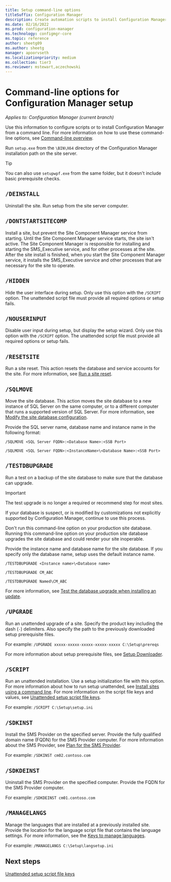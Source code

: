 ```yaml
---
title: Setup command-line options
titleSuffix: Configuration Manager
description: Create automation scripts to install Configuration Manager from a command line.
ms.date: 02/16/2022
ms.prod: configuration-manager
ms.technology: configmgr-core
ms.topic: reference
author: sheetg09
ms.author: sheetg
manager: apoorvseth
ms.localizationpriority: medium
ms.collection: tier3
ms.reviewer: mstewart,aczechowski
---
```


# Command-line options for Configuration Manager setup

*Applies to: Configuration Manager (current branch)*

Use this information to configure scripts or to install Configuration Manager from a command line. For more information on how to use these command-line options, see [Command-line overview](use-a-command-line-to-install-sites.md).

Run `setup.exe` from the `\BIN\X64` directory of the Configuration Manager installation path on the site server.

> [!TIP]
> You can also use `setupwpf.exe` from the same folder, but it doesn't include basic prerequisite checks.

## `/DEINSTALL`

Uninstall the site. Run setup from the site server computer.

## `/DONTSTARTSITECOMP`

Install a site, but prevent the Site Component Manager service from starting. Until the Site Component Manager service starts, the site isn't active. The Site Component Manager is responsible for installing and starting the SMS_Executive service, and for other processes at the site. After the site install is finished, when you start the Site Component Manager service, it installs the SMS_Executive service and other processes that are necessary for the site to operate.

## `/HIDDEN`

Hide the user interface during setup. Only use this option with the `/SCRIPT` option. The unattended script file must provide all required options or setup fails.

## `/NOUSERINPUT`

Disable user input during setup, but display the setup wizard. Only use this option with the `/SCRIPT` option. The unattended script file must provide all required options or setup fails.

## `/RESETSITE`

Run a site reset. This action resets the database and service accounts for the site. For more information, see [Run a site reset](../../manage/modify-your-infrastructure.md#bkmk_reset).

## `/SQLMOVE`

Move the site database. This action moves the site database to a new instance of SQL Server on the same computer, or to a different computer that runs a supported version of SQL Server. For more information, see [Modify the site database configuration](../../manage/modify-your-infrastructure.md#bkmk_dbconfig).

Provide the SQL server name, database name and instance name in the following format:

`/SQLMOVE <SQL Server FQDN>:<Database Name>:<SSB Port>`

`/SQLMOVE <SQL Server FQDN>:<InstanceName>\<Database Name>:<SSB Port>`

## `/TESTDBUPGRADE`

Run a test on a backup of the site database to make sure that the database can upgrade.

> [!IMPORTANT]
> The test upgrade is no longer a required or recommend step for most sites.
>
> If your database is suspect, or is modified by customizations not explicitly supported by Configuration Manager, continue to use this process.
>
> Don't run this command-line option on your production site database. Running this command-line option on your production site database upgrades the site database and could render your site inoperable.

Provide the instance name and database name for the site database. If you specify only the database name, setup uses the default instance name.

`/TESTDBUPGRADE <Instance name>\<Database name>`

`/TESTDBUPGRADE CM_ABC`

`/TESTDBUPGRADE Named\CM_ABC`

For more information, see [Test the database upgrade when installing an update](../../manage/test-database-upgrade.md).

## `/UPGRADE`

Run an unattended upgrade of a site. Specify the product key including the dash (`-`) delimiters. Also specify the path to the previously downloaded setup prerequisite files.

For example: `/UPGRADE xxxxx-xxxxx-xxxxx-xxxxx-xxxxx C:\Setup\prereqs`

For more information about setup prerequisite files, see [Setup Downloader](setup-downloader.md).

## `/SCRIPT`

Run an unattended installation. Use a setup initialization file with this option. For more information about how to run setup unattended, see [Install sites using a command line](use-a-command-line-to-install-sites.md). For more information on the script file keys and values, see [Unattended setup script file keys](command-line-script-file.md).

For example: `/SCRIPT C:\Setup\setup.ini`

## `/SDKINST`

Install the SMS Provider on the specified server. Provide the fully qualified domain name (FQDN) for the SMS Provider computer. For more information about the SMS Provider, see [Plan for the SMS Provider](../../../plan-design/hierarchy/plan-for-the-sms-provider.md).

For example: `/SDKINST cm02.contoso.com`

## `/SDKDEINST`

Uninstall the SMS Provider on the specified computer. Provide the FQDN for the SMS Provider computer.

For example: `/SDKDEINST cm01.contoso.com`

## `/MANAGELANGS`

Manage the languages that are installed at a previously installed site. Provide the location for the language script file that contains the language settings. For more information, see the [Keys to manage languages](command-line-script-file.md#manage-languages).

For example: `/MANAGELANGS C:\Setup\langsetup.ini`

## Next steps

[Unattended setup script file keys](command-line-script-file.md)
